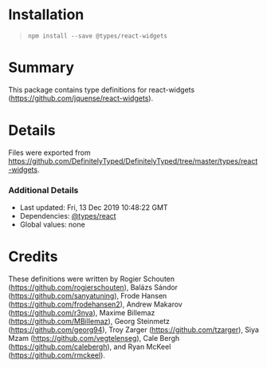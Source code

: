 # Installation
> `npm install --save @types/react-widgets`

# Summary
This package contains type definitions for react-widgets (https://github.com/jquense/react-widgets).

# Details
Files were exported from https://github.com/DefinitelyTyped/DefinitelyTyped/tree/master/types/react-widgets.

### Additional Details
 * Last updated: Fri, 13 Dec 2019 10:48:22 GMT
 * Dependencies: [@types/react](https://npmjs.com/package/@types/react)
 * Global values: none

# Credits
These definitions were written by Rogier Schouten (https://github.com/rogierschouten), Balázs Sándor (https://github.com/sanyatuning), Frode Hansen (https://github.com/frodehansen2), Andrew Makarov (https://github.com/r3nya), Maxime Billemaz (https://github.com/MBillemaz), Georg Steinmetz (https://github.com/georg94), Troy Zarger (https://github.com/tzarger), Siya Mzam  (https://github.com/vegtelenseg), Cale Bergh (https://github.com/calebergh), and Ryan McKeel (https://github.com/rmckeel).
